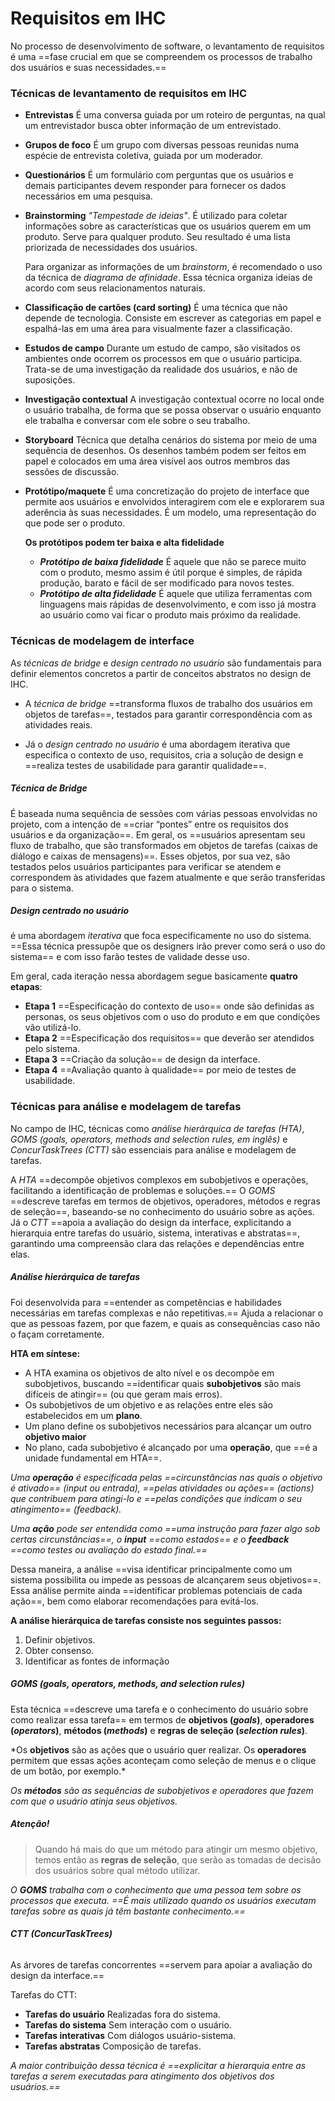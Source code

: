 # Requisitos em IHC

No processo de desenvolvimento de software, o levantamento de requisitos é uma ==fase crucial em que se compreendem os processos de trabalho dos usuários e suas necessidades.==


### Técnicas de levantamento de requisitos em IHC
- **Entrevistas**
	É uma conversa guiada por um roteiro de perguntas, na qual um entrevistador busca obter informação de um entrevistado.
- **Grupos de foco**
	É um grupo com diversas pessoas reunidas numa espécie de entrevista coletiva, guiada por um moderador. 
- **Questionários**
	É um formulário com perguntas que os usuários e demais participantes devem responder para fornecer os dados necessários em uma pesquisa.
- **Brainstorming**
	*"Tempestade de ideias"*. É utilizado para coletar informações sobre as características que os usuários querem em um produto. Serve para qualquer produto. Seu resultado é uma lista priorizada de necessidades dos usuários.
	
	Para organizar as informações de um _brainstorm_, é recomendado o uso da técnica de *diagrama de afinidade*. Essa técnica organiza ideias de acordo com seus relacionamentos naturais.
- **Classificação de cartões (card sorting)**
	É uma técnica que não depende de tecnologia. Consiste em escrever as categorias em papel e espalhá-las em uma área para visualmente fazer a classificação.
- **Estudos de campo**
	Durante um estudo de campo, são visitados os ambientes onde ocorrem os processos em que o usuário participa. Trata-se de uma investigação da realidade dos usuários, e não de suposições.
- **Investigação contextual**
	A investigação contextual ocorre no local onde o usuário trabalha, de forma que se possa observar o usuário enquanto ele trabalha e conversar com ele sobre o seu trabalho.
- **Storyboard**
	Técnica que detalha cenários do sistema por meio de uma sequência de desenhos. Os desenhos também podem ser feitos em papel e colocados em uma área visível aos outros membros das sessões de discussão.
- **Protótipo/maquete**
	É uma concretização do projeto de interface que permite aos usuários e envolvidos interagirem com ele e explorarem sua aderência às suas necessidades. É um modelo, uma representação do que pode ser o produto.
	
	**Os protótipos podem ter baixa e alta fidelidade**
	- ***Protótipo de baixa fidelidade***
		É aquele que não se parece muito com o produto, mesmo assim é útil porque é simples, de rápida produção, barato e fácil de ser modificado para novos testes.
	- ***Protótipo de alta fidelidade***
		É aquele que utiliza ferramentas com linguagens mais rápidas de desenvolvimento, e com isso já mostra ao usuário como vai ficar o produto mais próximo da realidade.

### Técnicas de modelagem de interface

As *técnicas de bridge* e *design centrado no usuário* são fundamentais para definir elementos concretos a partir de conceitos abstratos no design de IHC.

- A *técnica de bridge* ==transforma fluxos de trabalho dos usuários em objetos de tarefas==, testados para garantir correspondência com as atividades reais.

- Já o *design centrado no usuário* é uma abordagem iterativa que especifica o contexto de uso, requisitos, cria a solução de design e ==realiza testes de usabilidade para garantir qualidade==.

##### *Técnica de Bridge*
É baseada numa sequência de sessões com várias pessoas envolvidas no projeto, com a intenção de ==criar “pontes” entre os requisitos dos usuários e da organização==. Em geral, os ==usuários apresentam seu fluxo de trabalho, que são transformados em objetos de tarefas (caixas de diálogo e caixas de mensagens)==. Esses objetos, por sua vez, são testados pelos usuários participantes para verificar se atendem e correspondem às atividades que fazem atualmente e que serão transferidas para o sistema.
##### *Design centrado no usuário*
é uma abordagem *iterativa* que foca especificamente no uso do sistema. ==Essa técnica pressupõe que os designers irão prever como será o uso do sistema== e com isso farão testes de validade desse uso.

Em geral, cada iteração nessa abordagem segue basicamente **quatro etapas**:
- **Etapa 1**
	==Especificação do contexto de uso== onde são definidas as personas, os seus objetivos com o uso do produto e em que condições vão utilizá-lo.
- **Etapa 2**
	==Especificação dos requisitos== que deverão ser atendidos pelo sistema.
- **Etapa 3**
	==Criação da solução== de design da interface.
- **Etapa 4**
	==Avaliação quanto à qualidade== por meio de testes de usabilidade.

### Técnicas para análise e modelagem de tarefas

No campo de IHC, técnicas como *análise hierárquica de tarefas (HTA)*, *GOMS (goals, operators, methods and selection rules, em inglês)* e *ConcurTaskTrees (CTT)* são essenciais para análise e modelagem de tarefas.

A *HTA* ==decompõe objetivos complexos em subobjetivos e operações, facilitando a identificação de problemas e soluções.== O *GOMS* ==descreve tarefas em termos de objetivos, operadores, métodos e regras de seleção==, baseando-se no conhecimento do usuário sobre as ações. Já o *CTT* ==apoia a avaliação do design da interface, explicitando a hierarquia entre tarefas do usuário, sistema, interativas e abstratas==, garantindo uma compreensão clara das relações e dependências entre elas.

##### **Análise hierárquica de tarefas**
Foi desenvolvida para ==entender as competências e habilidades necessárias em tarefas complexas e não repetitivas.== Ajuda a relacionar o que as pessoas fazem, por que fazem, e quais as consequências caso não o façam corretamente.

**HTA em síntese:**
- A HTA examina os objetivos de alto nível e os decompõe em subobjetivos, buscando ==identificar quais **subobjetivos** são mais difíceis de atingir== (ou que geram mais erros).
- Os subobjetivos de um objetivo e as relações entre eles são estabelecidos em um **plano**.
- Um plano define os subobjetivos necessários para alcançar um outro **objetivo maior**
- No plano, cada subobjetivo é alcançado por uma **operação**, que ==é a unidade fundamental em HTA==.

*Uma **operação** é especificada pelas ==circunstâncias nas quais o objetivo é ativado== (input ou entrada), ==pelas atividades ou ações== (actions) que contribuem para atingi-lo e ==pelas condições que indicam o seu atingimento== (feedback).*

*Uma **ação** pode ser entendida como ==uma instrução para fazer algo sob certas circunstâncias==, o **input** ==como estados== e o **feedback** ==como testes ou avaliação do estado final.==*

Dessa maneira, a análise ==visa identificar principalmente como um sistema possibilita ou impede as pessoas de alcançarem seus objetivos==. Essa análise permite ainda ==identificar problemas potenciais de cada ação==, bem como elaborar recomendações para evitá-los.

**A análise hierárquica de tarefas consiste nos seguintes passos:**
1. Definir objetivos.
2. Obter consenso.
3. Identificar as fontes de informação

##### **GOMS (goals, operators, methods, and selection rules)**
Esta técnica ==descreve uma tarefa e o conhecimento do usuário sobre como realizar essa tarefa== em termos de **objetivos (_goals_)**, **operadores (_operators_)**, **métodos (_methods_)** e **regras de seleção (_selection rules_)**.

*Os **objetivos** são as ações que o usuário quer realizar. Os **operadores** permitem que essas ações aconteçam como seleção de menus e o clique de um botão, por exemplo.\*

*Os **métodos** são as sequências de subobjetivos e operadores que fazem com que o usuário atinja seus objetivos.* 

##### Atenção!
>Quando há mais do que um método para atingir um mesmo objetivo, temos então as **regras de seleção**, que serão as tomadas de decisão dos usuários sobre qual método utilizar.

*O **GOMS** trabalha com o conhecimento que uma pessoa tem sobre os processos que executa. ==É mais utilizado quando os usuários executam tarefas sobre as quais já têm bastante conhecimento.==*

###### **CTT (ConcurTaskTrees)**
As árvores de tarefas concorrentes ==servem para apoiar a avaliação do design da interface.==

Tarefas do CTT:
- **Tarefas do usuário**
	Realizadas fora do sistema.
- **Tarefas do sistema**
	Sem interação com o usuário.
- **Tarefas interativas**
	Com diálogos usuário-sistema.
- **Tarefas abstratas**
	Composição de tarefas.

*A maior contribuição dessa técnica é ==explicitar a hierarquia entre as tarefas a serem executadas para atingimento dos objetivos dos usuários.==*
